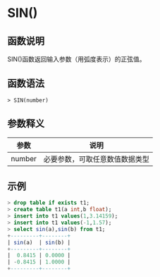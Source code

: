 # **SIN()**

## **函数说明**

SIN()函数返回输入参数（用弧度表示）的正弦值。

## **函数语法**

```
> SIN(number)
```

## **参数释义**

|  参数   | 说明  |
|  ----  | ----  |
| number | 必要参数，可取任意数值数据类型 |

## **示例**

```sql
> drop table if exists t1;
> create table t1(a int,b float);
> insert into t1 values(1,3.14159);
> insert into t1 values(-1,1.57);
> select sin(a),sin(b) from t1;
+---------+--------+
| sin(a)  | sin(b) |
+---------+--------+
|  0.8415 | 0.0000 |
| -0.8415 | 1.0000 |
+---------+--------+
```
